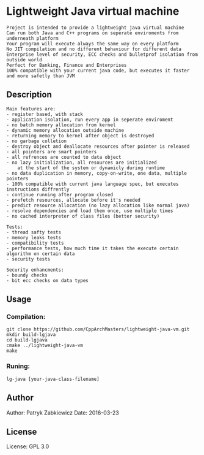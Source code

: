 # Lightweight Java virtual machine

	Project is intended to provide a lightweight java virtual machine
	Can run both Java and C++ programs on seperate enviroments from underneath platform
	Your program will execute always the same way on every platform
	No JIT compilation and no different behaviour for different data
	Enterprise level of security, ECC checks and bulletprof isolation from outside world
	Perfect for Banking, Finance and Enterprises
	100% compatible with your current java code, but executes it faster and more safetly than JVM

## Description

	Main features are:
	- register based, with stack
	- application isolation, run every app in seperate enviroment
	- no batch memory allocation from kernel
	- dynamic memory allocation outside machine
	- returning memory to kernel after object is destroyed
	- no garbage colletion
	- destroy object and deallocate resources after pointer is released
	- all pointers are smart pointers
	- all refrences are counted to data object
	- no lazy initialization, all resources are initialized
		at the start of the system or dynamicly during runtime
	- no data duplication in memory, copy-on-write, one data, multiple pointers
	- 100% compatible with current java language spec, but executes instructions diffrently
	- continue running after program closed
	- prefetch resources, allocate before it's needed
	- predict resource allocation (no lazy allocation like normal java)
	- resolve dependencies and load them once, use multiple times
	- no cached interpreter of class files (better security)

	Tests:
	- thread safty tests
	- memory leaks tests
	- compatibility tests
	- performance tests, how much time it takes the execute certain algorithm on certain data
	- security tests

	Security enhancments:
	- boundy checks
	- bit ecc checks on data types

## Usage

### Compilation:
	git clone https://github.com/CppArchMasters/lightweight-java-vm.git
	mkdir build-lgjava
	cd build-lgjava
	cmake ../lightweight-java-vm
	make

### Runing:
	lg-java [your-java-class-filename]

## Author
Author:		Patryk Zabkiewicz
Date: 		2016-03-23

## License
License:	GPL 3.0

